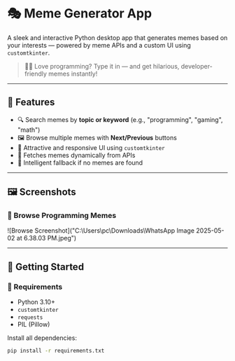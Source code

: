 # 🎭 Meme Generator App

A sleek and interactive Python desktop app that generates memes based on your interests — powered by meme APIs and a custom UI using `customtkinter`.

> 👨‍💻 Love programming? Type it in — and get hilarious, developer-friendly memes instantly!

---

## 🌟 Features

- 🔍 Search memes by **topic or keyword** (e.g., "programming", "gaming", "math")
- 🖼️ Browse multiple memes with **Next/Previous** buttons
- 🎨 Attractive and responsive UI using `customtkinter`
- 📡 Fetches memes dynamically from APIs
- 🧠 Intelligent fallback if no memes are found

---

## 🖼️ Screenshots


### 📸 Browse Programming Memes  
![Browse Screenshot]("C:\Users\pc\Downloads\WhatsApp Image 2025-05-02 at 6.38.03 PM.jpeg")

---

## 🚀 Getting Started

### 🔧 Requirements

- Python 3.10+
- `customtkinter`
- `requests`
- PIL (Pillow)

Install all dependencies:
```bash
pip install -r requirements.txt
